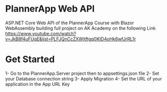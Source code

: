 # PlannerApp Web API

ASP.NET Core Web API of the PlannerApp Course with Blazor WebAssembly building full project on AK Academy on the following Link 
https://www.youtube.com/watch?v=JkB8f4uFUqE&list=PLFJQnCcZXWjtftgq0KID4oHk6wfJrRL1r


# Get Started

1- Go to the PlannerApp.Server project then to appsettings.json file 
2- Set your Database connection string 
3- Apply Migration 
4- Set the URL of your application in the App URL Key
